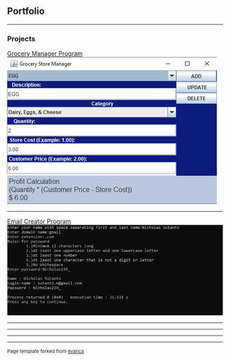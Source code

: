 ## Portfolio

---

### Projects 

[Grocery Manager Program](/sample_page)
<img src="images/GroceryManagerApp.png?raw=true"/>

---
[Email Creator Program](/pdf/main.cpp)
<img src="images/Email.png?raw=true"/>

---


---

---




---
<p style="font-size:11px">Page template forked from <a href="https://github.com/evanca/quick-portfolio">evanca</a></p>
<!-- Remove above link if you don't want to attibute -->
